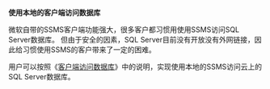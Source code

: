 **使用本地的客户端访问数据库**

微软自带的SSMS客户端功能强大，很多客户都习惯用使用SSMS访问SQL Server数据库。 但由于安全的因素，SQL Server目前没有开放没有外网链接，因此给习惯使用SSMS的客户带来了一定的困难。

用户可以按照《[客户端访问数据库](https://www.jdcloud.com/help/detail/1669/isCatalog/1 "客户端访问数据库")》中的说明，实现使用本地的SSMS访问云上的SQL Server数据库。